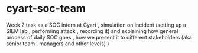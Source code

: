 # cyart-soc-team
Week 2 task as a SOC intern at Cyart , simulation on incident (setting up a SIEM lab , performing attack , recording it) and explaining how general process of daily SOC goes , how we present it to different stakeholders (aka senior team , managers and other levels) )
